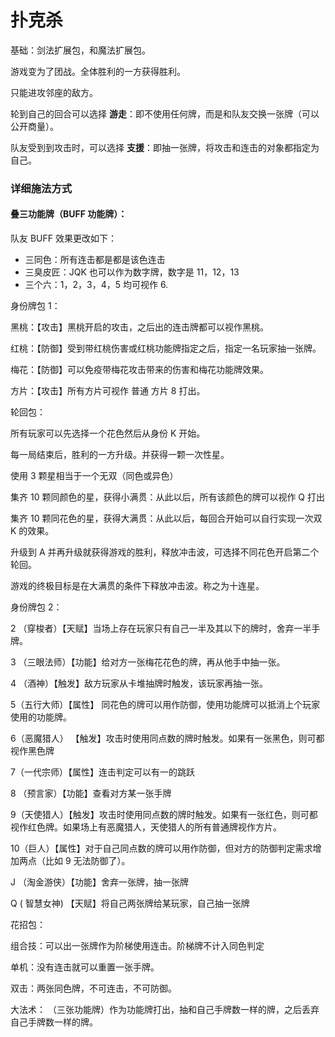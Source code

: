 # 扑克杀

基础：剑法扩展包，和魔法扩展包。

游戏变为了团战。全体胜利的一方获得胜利。

只能进攻邻座的敌方。

轮到自己的回合可以选择 **游走**：即不使用任何牌，而是和队友交换一张牌（可以公开商量）。

队友受到到攻击时，可以选择 **支援**：即抽一张牌，将攻击和连击的对象都指定为自己。

### 详细施法方式

#### 叠三功能牌（BUFF 功能牌）：

队友 BUFF 效果更改如下：

- 三同色：所有连击都是都是该色连击
- 三臭皮匠：JQK 也可以作为数字牌，数字是 11，12，13
- 三个六：1，2，3，4，5 均可视作 6.

身份牌包 1：

黑桃：【攻击】黑桃开启的攻击，之后出的连击牌都可以视作黑桃。

红桃：【防御】受到带红桃伤害或红桃功能牌指定之后，指定一名玩家抽一张牌。

梅花：【防御】可以免疫带梅花攻击带来的伤害和梅花功能牌效果。

方片：【攻击】所有方片可视作 普通 方片 8 打出。

轮回包：

所有玩家可以先选择一个花色然后从身份 K 开始。

每一局结束后，胜利的一方升级。并获得一颗一次性星。

使用 3 颗星相当于一个无双（同色或异色）

集齐 10 颗同颜色的星，获得小满贯：从此以后，所有该颜色的牌可以视作 Q 打出

集齐 10 颗同花色的星，获得大满贯：从此以后，每回合开始可以自行实现一次双 K 的效果。

升级到 A 并再升级就获得游戏的胜利，释放冲击波，可选择不同花色开启第二个轮回。

游戏的终极目标是在大满贯的条件下释放冲击波。称之为十连星。

身份牌包 2：

2 （穿梭者）【天赋】当场上存在玩家只有自己一半及其以下的牌时，舍弃一半手牌。

3 （三眼法师）【功能】给对方一张梅花花色的牌，再从他手中抽一张。

4 （酒神）【触发】敌方玩家从卡堆抽牌时触发，该玩家再抽一张。

5（五行大师）【属性】 同花色的牌可以用作防御，使用功能牌可以抵消上个玩家使用的功能牌。

6（恶魔猎人） 【触发】攻击时使用同点数的牌时触发。如果有一张黑色，则可都视作黑色牌

7（一代宗师）【属性】连击判定可以有一的跳跃

8 （预言家）【功能】查看对方某一张手牌

9（天使猎人）【触发】攻击时使用同点数的牌时触发。如果有一张红色，则可都视作红色牌。如果场上有恶魔猎人，天使猎人的所有普通牌视作方片。

10（巨人）【属性】对于自己同点数的牌可以用作防御，但对方的防御判定需求增加两点（比如 9 无法防御了）。

J （淘金游侠）【功能】舍弃一张牌，抽一张牌

Q ( 智慧女神) 【天赋】将自己两张牌给某玩家，自己抽一张牌

花招包：

组合技：可以出一张牌作为阶梯使用连击。阶梯牌不计入同色判定

单机：没有连击就可以重置一张手牌。

双击：两张同色牌，不可连击，不可防御。

大法术： （三张功能牌）作为功能牌打出，抽和自己手牌数一样的牌，之后丢弃自己手牌数一样的牌。
